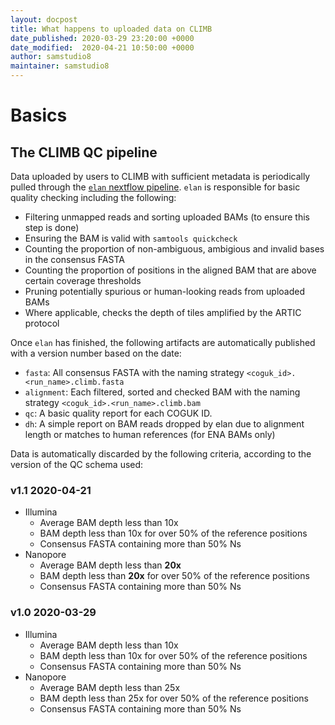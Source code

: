 ```yaml
---
layout: docpost
title: What happens to uploaded data on CLIMB
date_published: 2020-03-29 23:20:00 +0000
date_modified:  2020-04-21 10:50:00 +0000
author: samstudio8
maintainer: samstudio8
---
```


# Basics
## The CLIMB QC pipeline

Data uploaded by users to CLIMB with sufficient metadata is periodically pulled through the [`elan` nextflow pipeline](https://github.com/SamStudio8/elan-nextflow).
`elan` is responsible for basic quality checking including the following:

* Filtering unmapped reads and sorting uploaded BAMs (to ensure this step is done)
* Ensuring the BAM is valid with `samtools quickcheck`
* Counting the proportion of non-ambiguous, ambigious and invalid bases in the consensus FASTA
* Counting the proportion of positions in the aligned BAM that are above certain coverage thresholds
* Pruning potentially spurious or human-looking reads from uploaded BAMs
* Where applicable, checks the depth of tiles amplified by the ARTIC protocol

Once `elan` has finished, the following artifacts are automatically published with a version number based on the date:

* `fasta`: All consensus FASTA with the naming strategy `<coguk_id>.<run_name>.climb.fasta`
* `alignment`: Each filtered, sorted and checked BAM with the naming strategy `<coguk_id>.<run_name>.climb.bam`
* `qc`: A basic quality report for each COGUK ID.
* `dh`: A simple report on BAM reads dropped by elan due to alignment length or matches to human references (for ENA BAMs only)

Data is automatically discarded by the following criteria, according to the version of the QC schema used:

### v1.1 2020-04-21

* Illumina 
    * Average BAM depth less than 10x
    * BAM depth less than 10x for over 50% of the reference positions
    * Consensus FASTA containing more than 50% Ns
* Nanopore
    * Average BAM depth less than **20x**
    * BAM depth less than **20x** for over 50% of the reference positions
    * Consensus FASTA containing more than 50% Ns

### v1.0 2020-03-29
* Illumina 
    * Average BAM depth less than 10x
    * BAM depth less than 10x for over 50% of the reference positions
    * Consensus FASTA containing more than 50% Ns
* Nanopore
    * Average BAM depth less than 25x
    * BAM depth less than 25x for over 50% of the reference positions
    * Consensus FASTA containing more than 50% Ns
